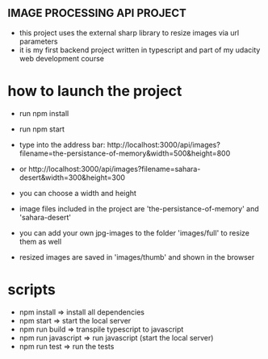 ## IMAGE PROCESSING API PROJECT

- this project uses the external sharp library to resize images via url parameters
- it is my first backend project written in typescript and part of my udacity web development course

# how to launch the project

- run npm install
- run npm start

- type into the address bar:
  http://localhost:3000/api/images?filename=the-persistance-of-memory&width=500&height=800
- or
  http://localhost:3000/api/images?filename=sahara-desert&width=300&height=300

- you can choose a width and height
- image files included in the project are 'the-persistance-of-memory' and 'sahara-desert'
- you can add your own jpg-images to the folder 'images/full' to resize them as well
- resized images are saved in 'images/thumb' and shown in the browser

# scripts

- npm install => install all dependencies
- npm start => start the local server
- npm run build => transpile typescript to javascript
- npm run javascript => run javascript (start the local server)
- npm run test => run the tests
